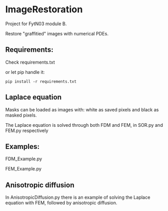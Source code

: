 # ImageRestoration

Project for FytN03 module B.

Restore "graffitied" images with numerical PDEs.

## Requirements:

Check requirements.txt

or let pip handle it:

```
pip install -r requirements.txt
```

## Laplace equation

Masks can be loaded as images with: white as saved pixels and black as masked pixels.

The Laplace equation is solved through both FDM and FEM, in SOR.py and FEM.py respectively

## Examples:

FDM\_Example.py

FEM\_Example.py

## Anisotropic diffusion

In AnisotropicDiffusion.py there is an example of solving the Laplace equation with FEM, followed by anisotropic diffusion. 
